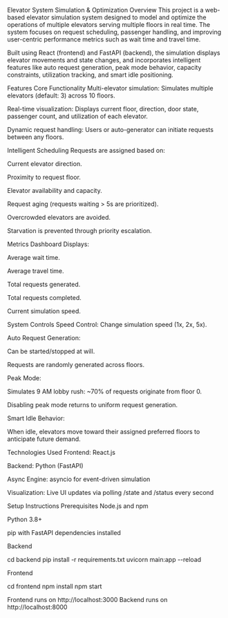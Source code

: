 Elevator System Simulation & Optimization
Overview
This project is a web-based elevator simulation system designed to model and optimize the operations of multiple elevators serving multiple floors in real time. The system focuses on request scheduling, passenger handling, and improving user-centric performance metrics such as wait time and travel time.

Built using React (frontend) and FastAPI (backend), the simulation displays elevator movements and state changes, and incorporates intelligent features like auto request generation, peak mode behavior, capacity constraints, utilization tracking, and smart idle positioning.

Features
Core Functionality
Multi-elevator simulation: Simulates multiple elevators (default: 3) across 10 floors.

Real-time visualization: Displays current floor, direction, door state, passenger count, and utilization of each elevator.

Dynamic request handling: Users or auto-generator can initiate requests between any floors.

Intelligent Scheduling
Requests are assigned based on:

Current elevator direction.

Proximity to request floor.

Elevator availability and capacity.

Request aging (requests waiting > 5s are prioritized).

Overcrowded elevators are avoided.

Starvation is prevented through priority escalation.

Metrics Dashboard
Displays:

Average wait time.

Average travel time.

Total requests generated.

Total requests completed.

Current simulation speed.

System Controls
Speed Control: Change simulation speed (1x, 2x, 5x).

Auto Request Generation:

Can be started/stopped at will.

Requests are randomly generated across floors.

Peak Mode:

Simulates 9 AM lobby rush: ~70% of requests originate from floor 0.

Disabling peak mode returns to uniform request generation.

Smart Idle Behavior:

When idle, elevators move toward their assigned preferred floors to anticipate future demand.

Technologies Used
Frontend: React.js

Backend: Python (FastAPI)

Async Engine: asyncio for event-driven simulation

Visualization: Live UI updates via polling /state and /status every second

Setup Instructions
Prerequisites
Node.js and npm

Python 3.8+

pip with FastAPI dependencies installed

Backend

cd backend
pip install -r requirements.txt
uvicorn main:app --reload

Frontend

cd frontend
npm install
npm start

Frontend runs on http://localhost:3000
Backend runs on http://localhost:8000
